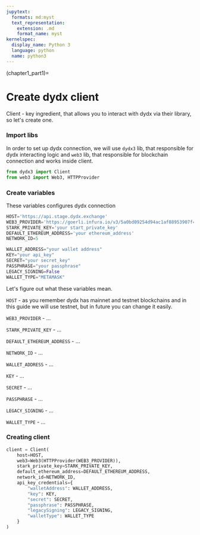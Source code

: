 ```yaml
---
jupytext:
  formats: md:myst
  text_representation:
    extension: .md
    format_name: myst
kernelspec:
  display_name: Python 3
  language: python
  name: python3
---
```

(chapter1_part1)=

# Create dydx client

Client - key ingredient, that allows you to interact with dydx via their library,
so let's create one.

### Import libs

In order to set up dydx connection, we will use `dydx3` lib, that responsible
for dydx interacting logic and `web3` lib, that responsible for blockchain 
connection and works inside client.
```python
from dydx3 import Client
from web3 import Web3, HTTPProvider
```

### Create variables

These variables configures dydx connection
```python
HOST='https://api.stage.dydx.exchange'
WEB3_PROVIDER='https://goerli.infura.io/v3/5a0bd09254d94ac1af88953907f4136c'
STARK_PRIVATE_KEY='your start_private_key'
DEFAULT_ETHEREUM_ADDRESS='your ethereum_address'
NETWORK_ID=5

WALLET_ADDRESS="your wallet address"
KEY="your api_key"
SECRET="your secret_key"
PASSPHRASE="your passphrase"
LEGACY_SIGNING=False
WALLET_TYPE="METAMASK"
```

Let's figure out what these variables mean.

`HOST` - as you remember dydx has mainnet and testnet blockchains and in this 
guide we will use testnet, but in future you can change it easily.

`WEB3_PROVIDER` - ...

`STARK_PRIVATE_KEY` - ...

`DEFAULT_ETHEREUM_ADDRESS` - ...

`NETWORK_ID` - ...

`WALLET_ADDRESS` - ...

`KEY` - ...

`SECRET` - ...

`PASSPHRASE` - ...

`LEGACY_SIGNING` - ...

`WALLET_TYPE` - ...

### Creating client

```python
client = Client(
    host=HOST,
    web3=Web3(HTTPProvider(WEB3_PROVIDER)),
    stark_private_key=STARK_PRIVATE_KEY,
    default_ethereum_address=DEFAULT_ETHEREUM_ADDRESS,
    network_id=NETWORK_ID,
    api_key_credentials={
        "walletAddress": WALLET_ADDRESS,
        "key": KEY,
        "secret": SECRET,
        "passphrase": PASSPHRASE,
        "legacySigning": LEGACY_SIGNING,
        "walletType": WALLET_TYPE
    }
)
```